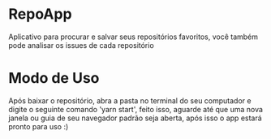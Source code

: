# RepoApp
Aplicativo para procurar e salvar seus repositórios favoritos, você também pode analisar os issues de cada repositório

# Modo de Uso
Após baixar o repositório, abra a pasta no terminal do seu computador e digite o seguinte comando 'yarn start', 
feito isso, aguarde até que uma nova janela ou guia de seu navegador padrão seja aberta, após isso o app estará pronto para uso :)
